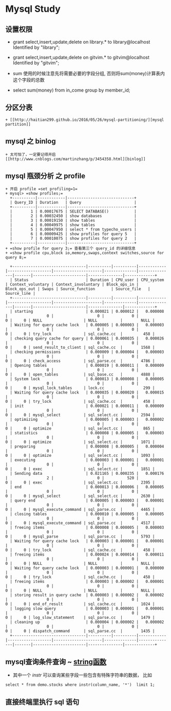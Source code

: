 # Mysql Study
## 设置权限

+ grant select,insert,update,delete on library.* to library@localhost Identified by "library";
+ grant select,insert,update,delete on gitvim.* to gitvim@localhost Identified by "gitvim";


+ sum 使用的时候注意先将需要必要的字段分组, 否则将sum(money)计算表内这个字段的总数
+ select sum(money) from in_come group by member_id;

## 分区分表
    + [[http://haitian299.github.io/2016/05/26/mysql-partitioning/][mysql partition]]

## mysql 之 binlog
    + 太可怕了，一定要记得开启 [[http://www.cnblogs.com/martinzhang/p/3454358.html][binlog]]

## mysql 瓶颈分析 之 profile 
    + 开启 profile =set profiling=1=
    + mysql> =show profiles;=
      +----------|------------|-----------------------------+
      | Query_ID | Duration   | Query                       |
      +----------|------------|-----------------------------+
      |        1 | 0.00017675 | SELECT DATABASE()           |
      |        2 | 0.00032450 | show databases              |
      |        3 | 0.00019150 | show tables                 |
      |        4 | 0.00049975 | show tables                 |
      |        5 | 0.00047950 | select * from typecho_users |
      |        6 | 0.00009425 | show profiles for query 5   |
      |        7 | 0.00010075 | show profiles for query 2   |
      +----------|------------|-----------------------------+
    + =show profile for query 3;= 查看第三个 query_id 的详细信息
    + =show profile cpu,block io,memory,swaps,context switches,source for query 8;=

      +--------------------------------|----------|----------|------------|-------------------|---------------------|--------------|---------------|-------|-----------------------|---------------|-------------+
      | Status                         | Duration | CPU_user | CPU_system | Context_voluntary | Context_involuntary | Block_ops_in | Block_ops_out | Swaps | Source_function       | Source_file   | Source_line |
      +--------------------------------|----------|----------|------------|-------------------|---------------------|--------------|---------------|-------|-----------------------|---------------|-------------+
      | starting                       | 0.000021 | 0.000012 |   0.000008 |                 0 |                   0 |            0 |             0 |     0 | NULL                  | NULL          |        NULL |
      | Waiting for query cache lock   | 0.000005 | 0.000003 |   0.000003 |                 0 |                   0 |            0 |             0 |     0 | try_lock              | sql_cache.cc  |         458 |
      | checking query cache for query | 0.000061 | 0.000035 |   0.000026 |                 0 |                   0 |            0 |             0 |     0 | send_result_to_client | sql_cache.cc  |        1568 |
      | checking permissions           | 0.000009 | 0.000004 |   0.000003 |                 0 |                   0 |            0 |             0 |     0 | check_access          | sql_parse.cc  |        4786 |
      | Opening tables                 | 0.000019 | 0.000011 |   0.000009 |                 0 |                   0 |            0 |             0 |     0 | open_tables           | sql_base.cc   |        4888 |
      | System lock                    | 0.000013 | 0.000008 |   0.000005 |                 0 |                   0 |            0 |             0 |     0 | mysql_lock_tables     | lock.cc       |         299 |
      | Waiting for query cache lock   | 0.000035 | 0.000020 |   0.000015 |                 0 |                   0 |            0 |             0 |     0 | try_lock              | sql_cache.cc  |         458 |
      | init                           | 0.000021 | 0.000011 |   0.000009 |                 0 |                   0 |            0 |             0 |     0 | mysql_select          | sql_select.cc |        2594 |
      | optimizing                     | 0.000005 | 0.000003 |   0.000002 |                 0 |                   0 |            0 |             0 |     0 | optimize              | sql_select.cc |         865 |
      | statistics                     | 0.000008 | 0.000005 |   0.000003 |                 0 |                   0 |            0 |             0 |     0 | optimize              | sql_select.cc |        1071 |
      | preparing                      | 0.000008 | 0.000005 |   0.000004 |                 0 |                   0 |            0 |             0 |     0 | optimize              | sql_select.cc |        1093 |
      | executing                      | 0.000003 | 0.000001 |   0.000001 |                 0 |                   0 |            0 |             0 |     0 | exec                  | sql_select.cc |        1851 |
      | Sending data                   | 0.021165 | 0.000235 |   0.000176 |                 2 |                   0 |          520 |             0 |     0 | exec                  | sql_select.cc |        2395 |
      | end                            | 0.000013 | 0.000006 |   0.000005 |                 0 |                   0 |            0 |             0 |     0 | mysql_select          | sql_select.cc |        2630 |
      | query end                      | 0.000005 | 0.000003 |   0.000001 |                 0 |                   0 |            0 |             0 |     0 | mysql_execute_command | sql_parse.cc  |        4465 |
      | closing tables                 | 0.000010 | 0.000005 |   0.000005 |                 0 |                   0 |            0 |             0 |     0 | mysql_execute_command | sql_parse.cc  |        4517 |
      | freeing items                  | 0.000008 | 0.000005 |   0.000003 |                 0 |                   0 |            0 |             0 |     0 | mysql_parse           | sql_parse.cc  |        5793 |
      | Waiting for query cache lock   | 0.000003 | 0.000001 |   0.000001 |                 0 |                   0 |            0 |             0 |     0 | try_lock              | sql_cache.cc  |         458 |
      | freeing items                  | 0.000024 | 0.000014 |   0.000011 |                 0 |                   0 |            0 |             0 |     0 | NULL                  | NULL          |        NULL |
      | Waiting for query cache lock   | 0.000003 | 0.000001 |   0.000000 |                 0 |                   0 |            0 |             0 |     0 | try_lock              | sql_cache.cc  |         458 |
      | freeing items                  | 0.000003 | 0.000002 |   0.000001 |                 0 |                   0 |            0 |             0 |     0 | NULL                  | NULL          |        NULL |
      | storing result in query cache  | 0.000003 | 0.000002 |   0.000002 |                 0 |                   0 |            0 |             0 |     0 | end_of_result         | sql_cache.cc  |        1024 |
      | logging slow query             | 0.000003 | 0.000001 |   0.000001 |                 0 |                   0 |            0 |             0 |     0 | log_slow_statement    | sql_parse.cc  |        1479 |
      | cleaning up                    | 0.000004 | 0.000002 |   0.000002 |                 0 |                   0 |            0 |             0 |     0 | dispatch_command      | sql_parse.cc  |        1435 |
      +--------------------------------|----------|----------|------------|-------------------|---------------------|--------------|---------------|-------|-----------------------|---------------|-------------+

## mysql查询条件查询 ~ [string函数](https://dev.mysql.com/doc/refman/5.7/en/string-functions.html)

- 其中一个 *instr* 可以查询某些字段一些包含有特殊字符串的数据， 比如 

```mysql
select * from demo.stocks where instr(column_name, '*')  limit 1;
```

## 直接终端里执行 sql 语句
```mysql mysql -u username -p passwd dbname -e 'use demo;show tables; show create table itjuzi\G' | grep State| sort | uniq -c | sort -rn
```
